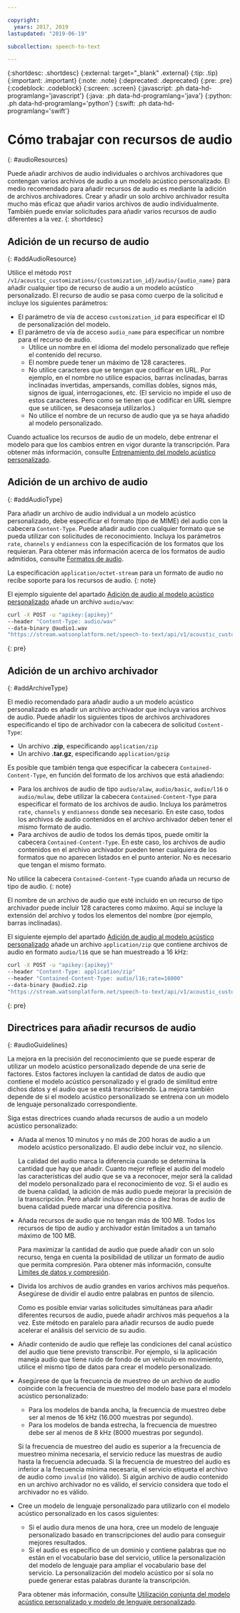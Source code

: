 ```yaml
---

copyright:
  years: 2017, 2019
lastupdated: "2019-06-19"

subcollection: speech-to-text

---
```


{:shortdesc: .shortdesc}
{:external: target="_blank" .external}
{:tip: .tip}
{:important: .important}
{:note: .note}
{:deprecated: .deprecated}
{:pre: .pre}
{:codeblock: .codeblock}
{:screen: .screen}
{:javascript: .ph data-hd-programlang='javascript'}
{:java: .ph data-hd-programlang='java'}
{:python: .ph data-hd-programlang='python'}
{:swift: .ph data-hd-programlang='swift'}

# Cómo trabajar con recursos de audio
{: #audioResources}

Puede añadir archivos de audio individuales o archivos archivadores que contengan varios archivos de audio a un modelo acústico personalizado. El medio recomendado para añadir recursos de audio es mediante la adición de archivos archivadores. Crear y añadir un solo archivo archivador resulta mucho más eficaz que añadir varios archivos de audio individualmente. También puede enviar solicitudes para añadir varios recursos de audio diferentes a la vez.
{: shortdesc}

## Adición de un recurso de audio
{: #addAudioResource}

Utilice el método `POST /v1/acoustic_customizations/{customization_id}/audio/{audio_name}` para añadir cualquier tipo de recurso de audio a un modelo acústico personalizado. El recurso de audio se pasa como cuerpo de la solicitud e incluye los siguientes parámetros:

-   El parámetro de vía de acceso `customization_id` para especificar el ID de personalización del modelo.
-   El parámetro de vía de acceso `audio_name` para especificar un nombre para el recurso de audio.
    -   Utilice un nombre en el idioma del modelo personalizado que refleje el contenido del recurso.
    -   El nombre puede tener un máximo de 128 caracteres.
    -   No utilice caracteres que se tengan que codificar en URL. Por ejemplo, en el nombre no utilice espacios, barras inclinadas, barras inclinadas invertidas, ampersands, comillas dobles, signos más, signos de igual, interrogaciones, etc. (El servicio no impide el uso de estos caracteres. Pero como se tienen que codificar en URL siempre que se utilicen, se desaconseja utilizarlos.)
    -   No utilice el nombre de un recurso de audio que ya se haya añadido al modelo personalizado.

Cuando actualice los recursos de audio de un modelo, debe entrenar el modelo para que los cambios entren en vigor durante la transcripción. Para obtener más información, consulte [Entrenamiento del modelo acústico personalizado](/docs/services/speech-to-text?topic=speech-to-text-acoustic#trainModel-acoustic).

## Adición de un archivo de audio
{: #addAudioType}

Para añadir un archivo de audio individual a un modelo acústico personalizado, debe especificar el formato (tipo de MIME) del audio con la cabecera `Content-Type`. Puede añadir audio con cualquier formato que se pueda utilizar con solicitudes de reconocimiento. Incluya los parámetros `rate`, `channels` y `endianness` con la especificación de los formatos que los requieran. Para obtener más información acerca de los formatos de audio admitidos, consulte [Formatos de audio](/docs/services/speech-to-text?topic=speech-to-text-audio-formats).

La especificación `application/octet-stream` para un formato de audio no recibe soporte para los recursos de audio.
{: note}

El ejemplo siguiente del apartado [Adición de audio al modelo acústico personalizado](/docs/services/speech-to-text?topic=speech-to-text-acoustic#addAudio) añade un archivo `audio/wav`:

```bash
curl -X POST -u "apikey:{apikey}"
--header "Content-Type: audio/wav"
--data-binary @audio1.wav
"https://stream.watsonplatform.net/speech-to-text/api/v1/acoustic_customizations/{customization_id}/audio/audio1"
```
{: pre}

## Adición de un archivo archivador
{: #addArchiveType}

El medio recomendado para añadir audio a un modelo acústico personalizado es añadir un archivo archivador que incluya varios archivos de audio. Puede añadir los siguientes tipos de archivos archivadores especificando el tipo de archivador con la cabecera de solicitud `Content-Type`:

-   Un archivo **.zip**, especificando `application/zip`
-   Un archivo **.tar.gz**, especificando `application/gzip`

Es posible que también tenga que especificar la cabecera `Contained-Content-Type`, en función del formato de los archivos que está añadiendo:

-   Para los archivos de audio de tipo `audio/alaw`, `audio/basic`, `audio/l16` o `audio/mulaw`, debe utilizar la cabecera `Contained-Content-Type` para especificar el formato de los archivos de audio. Incluya los parámetros `rate`, `channels` y `endianness` donde sea necesario. En este caso, todos los archivos de audio contenidos en el archivo archivador deben tener el mismo formato de audio.
-   Para archivos de audio de todos los demás tipos, puede omitir la cabecera `Contained-Content-Type`. En este caso, los archivos de audio contenidos en el archivo archivador pueden tener cualquiera de los formatos que no aparecen listados en el punto anterior. No es necesario que tengan el mismo formato.

No utilice la cabecera `Contained-Content-Type` cuando añada un recurso de tipo de audio.
{: note}

El nombre de un archivo de audio que esté incluido en un recurso de tipo archivador puede incluir 128 caracteres como máximo. Aquí se incluye la extensión del archivo y todos los elementos del nombre (por ejemplo, barras inclinadas).

El siguiente ejemplo del apartado [Adición de audio al modelo acústico personalizado](/docs/services/speech-to-text?topic=speech-to-text-acoustic#addAudio) añade un archivo `application/zip` que contiene archivos de audio en formato `audio/l16` que se han muestreado a 16 kHz:

```bash
curl -X POST -u "apikey:{apikey}"
--header "Content-Type: application/zip"
--header "Contained-Content-Type: audio/l16;rate=16000"
--data-binary @audio2.zip
"https://stream.watsonplatform.net/speech-to-text/api/v1/acoustic_customizations/{customization_id}/audio/audio2"
```
{: pre}

## Directrices para añadir recursos de audio
{: #audioGuidelines}

La mejora en la precisión del reconocimiento que se puede esperar de utilizar un modelo acústico personalizado depende de una serie de factores. Estos factores incluyen la cantidad de datos de audio que contiene el modelo acústico personalizado y el grado de similitud entre dichos datos y el audio que se está transcribiendo. La mejora también depende de si el modelo acústico personalizado se entrena con un modelo de lenguaje personalizado correspondiente.

Siga estas directrices cuando añada recursos de audio a un modelo acústico personalizado:

-   Añada al menos 10 minutos y no más de 200 horas de audio a un modelo acústico personalizado. El audio debe incluir voz, no silencio.

    La calidad del audio marca la diferencia cuando se determina la cantidad que hay que añadir. Cuanto mejor refleje el audio del modelo las características del audio que se va a reconocer, mejor será la calidad del modelo personalizado para el reconocimiento de voz. Si el audio es de buena calidad, la adición de más audio puede mejorar la precisión de la transcripción. Pero añadir incluso de cinco a diez horas de audio de buena calidad puede marcar una diferencia positiva.
-   Añada recursos de audio que no tengan más de 100 MB. Todos los recursos de tipo de audio y archivador están limitados a un tamaño máximo de 100 MB.

    Para maximizar la cantidad de audio que puede añadir con un solo recurso, tenga en cuenta la posibilidad de utilizar un formato de audio que permita compresión. Para obtener más información, consulte [Límites de datos y compresión](/docs/services/speech-to-text?topic=speech-to-text-audio-formats#limits).
-   Divida los archivos de audio grandes en varios archivos más pequeños. Asegúrese de dividir el audio entre palabras en puntos de silencio.

    Como es posible enviar varias solicitudes simultáneas para añadir diferentes recursos de audio, puede añadir archivos más pequeños a la vez. Este método en paralelo para añadir recursos de audio puede acelerar el análisis del servicio de su audio.
-   Añadir contenido de audio que refleje las condiciones del canal acústico del audio que tiene previsto transcribir. Por ejemplo, si la aplicación maneja audio que tiene ruido de fondo de un vehículo en movimiento, utilice el mismo tipo de datos para crear el modelo personalizado.
-   Asegúrese de que la frecuencia de muestreo de un archivo de audio coincide con la frecuencia de muestreo del modelo base para el modelo acústico personalizado:
    -   Para los modelos de banda ancha, la frecuencia de muestreo debe ser al menos de 16 kHz (16.000 muestras por segundo).
    -   Para los modelos de banda estrecha, la frecuencia de muestreo debe ser al menos de 8 kHz (8000 muestras por segundo).

    Si la frecuencia de muestreo del audio es superior a la frecuencia de muestreo mínima necesaria, el servicio reduce las muestras de audio hasta la frecuencia adecuada. Si la frecuencia de muestreo del audio es inferior a la frecuencia mínima necesaria, el servicio etiqueta el archivo de audio como `invalid` (no válido). Si algún archivo de audio contenido en un archivo archivador no es válido, el servicio considera que todo el archivador no es válido.
-   Cree un modelo de lenguaje personalizado para utilizarlo con el modelo acústico personalizado en los casos siguientes:
    -   Si el audio dura menos de una hora, cree un modelo de lenguaje personalizado basado en transcripciones del audio para conseguir mejores resultados.
    -   Si el audio es específico de un dominio y contiene palabras que no están en el vocabulario base del servicio, utilice la personalización del modelo de lenguaje para ampliar el vocabulario base del servicio. La personalización del modelo acústico por sí sola no puede generar estas palabras durante la transcripción.

    Para obtener más información, consulte [Utilización conjunta del modelo acústico personalizado y modelo de lenguaje personalizado](/docs/services/speech-to-text?topic=speech-to-text-useBoth).
